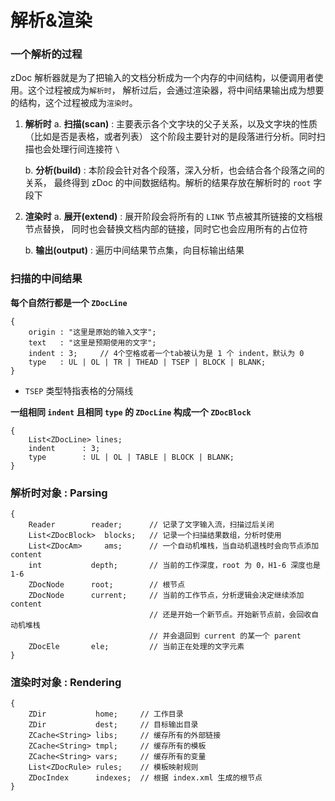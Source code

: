 解析&渲染
====

### 一个解析的过程

zDoc 解析器就是为了把输入的文档分析成为一个内存的中间结构，以便调用者使用。这个过程被成为`解析时`，
解析过后，会通过渲染器，将中间结果输出成为想要的结构，这个过程被成为`渲染时`。

1. **解析时**
	a. **扫描(scan)** : 主要表示各个文字块的父子关系，以及文字块的性质（比如是否是表格，或者列表）
	   这个阶段主要针对的是段落进行分析。同时扫描也会处理行间连接符 `\`
	
	b. **分析(build)** : 本阶段会针对各个段落，深入分析，也会结合各个段落之间的关系，
	   最终得到 zDoc 的中间数据结构。解析的结果存放在解析时的 `root` 字段下

2. **渲染时**
	a. **展开(extend)** : 展开阶段会将所有的 `LINK` 节点被其所链接的文档根节点替换，
	   同时也会替换文档内部的链接，同时它也会应用所有的占位符
	   
	b. **输出(output)** : 遍历中间结果节点集，向目标输出结果


### 扫描的中间结果

**每个自然行都是一个 `ZDocLine`** 

	{
		origin : "这里是原始的输入文字";
		text   : "这里是预期使用的文字";
		indent : 3;     // 4个空格或者一个tab被认为是 1 个 indent，默认为 0
		type   : UL | OL | TR | THEAD | TSEP | BLOCK | BLANK;
	}
	
* `TSEP` 类型特指表格的分隔线

**一组相同 `indent` 且相同 `type` 的 `ZDocLine` 构成一个 `ZDocBlock`**
	
	{
		List<ZDocLine> lines;
		indent      : 3;
		type        : UL | OL | TABLE | BLOCK | BLANK;
	}


### 解析时对象 : Parsing
	
	{
		Reader        reader;      // 记录了文字输入流，扫描过后关闭
		List<ZDocBlock>  blocks;   // 记录一个扫描结果数组，分析时使用
		List<ZDocAm>     ams;      // 一个自动机堆栈，当自动机退栈时会向节点添加 content
		int           depth;       // 当前的工作深度，root 为 0，H1-6 深度也是 1-6
		ZDocNode      root;        // 根节点
		ZDocNode      current;     // 当前的工作节点，分析逻辑会决定继续添加 content 
		                           // 还是开始一个新节点。开始新节点前，会回收自动机堆栈
		                           // 并会退回到 current 的某一个 parent
		ZDocEle       ele;         // 当前正在处理的文字元素
	}

### 渲染时对象 : Rendering

	{
		ZDir           home;     // 工作目录
		ZDir           dest;     // 目标输出目录
		ZCache<String> libs;     // 缓存所有的外部链接
		ZCache<String> tmpl;     // 缓存所有的模板
		ZCache<String> vars;     // 缓存所有的变量
		List<ZDocRule> rules;    // 模板映射规则
		ZDocIndex      indexes;  // 根据 index.xml 生成的根节点
	}












